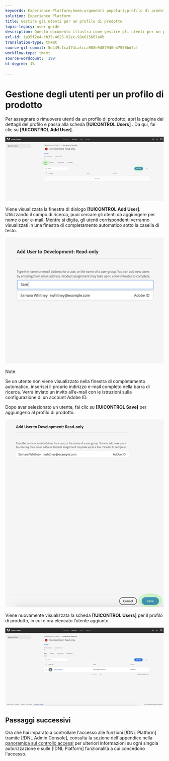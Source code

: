 ```yaml
---
keywords: Experience Platform;home;argomenti popolari;profilo di prodotto
solution: Experience Platform
title: Gestire gli utenti per un profilo di prodotto
topic-legacy: user guide
description: Questo documento illustra come gestire gli utenti per un profilo di prodotto nell’interfaccia utente di Adobe Experience Platform.
exl-id: 1a35f2e4-cb33-4625-92ec-98e615607a8b
translation-type: tm+mt
source-git-commit: 5d449c1ca174cafcca988e9487940eb7550bd5cf
workflow-type: tm+mt
source-wordcount: '199'
ht-degree: 1%

---
```


# Gestione degli utenti per un profilo di prodotto

Per assegnare o rimuovere utenti da un profilo di prodotto, apri la pagina dei dettagli del profilo e passa alla scheda **[!UICONTROL Users]** . Da qui, fai clic su **[!UICONTROL Add User]**.

![pulsante add-users](../images/add-users-button.png)

Viene visualizzata la finestra di dialogo **[!UICONTROL Add User]**. Utilizzando il campo di ricerca, puoi cercare gli utenti da aggiungere per nome o per e-mail. Mentre si digita, gli utenti corrispondenti verranno visualizzati in una finestra di completamento automatico sotto la casella di testo.

![add-user-autocomplete](../images/add-user-autocomplete.png)

>[!NOTE]
>
>Se un utente non viene visualizzato nella finestra di completamento automatico, inserisci il proprio indirizzo e-mail completo nella barra di ricerca. Verrà inviato un invito all’e-mail con le istruzioni sulla configurazione di un account Adobe ID.

Dopo aver selezionato un utente, fai clic su **[!UICONTROL Save]** per aggiungerlo al profilo di prodotto.

![add-user-save](../images/add-user-save.png)

Viene nuovamente visualizzata la scheda **[!UICONTROL Users]** per il profilo di prodotto, in cui è ora elencato l’utente aggiunto.

![aggiunto dall&#39;utente](../images/user-added.png)

## Passaggi successivi

Ora che hai imparato a controllare l&#39;accesso alle funzioni [!DNL Platform] tramite [!DNL Admin Console], consulta la sezione dell&#39;appendice nella [panoramica sul controllo accessi](../home.md) per ulteriori informazioni su ogni singola autorizzazione e sulle [!DNL Platform] funzionalità a cui concedono l&#39;accesso.
